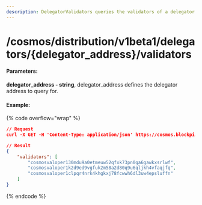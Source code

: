 ```yaml
---
description: DelegatorValidators queries the validators of a delegator.
---
```


# /cosmos/distribution/v1beta1/delegators/{delegator\_address}/validators

#### **Parameters:**

**delegator\_address - string**, delegator\_address defines the delegator address to query for.

#### Example:

{% code overflow="wrap" %}
```json
// Request
curl -X GET -H 'Content-Type: application/json' https://cosmos.blockpi.network/lcd/v1/<your-api-key>/cosmos/distribution/v1beta1/delegators/cosmos1j52fnrad494smwjp3l7tg4ng96s2kmzd9kgue9/validators

// Result
{
    "validators": [
        "cosmosvaloper130mdu9a0etmeuw52qfxk73pn0ga6gawkxsrlwf",
        "cosmosvaloper1k2d9ed9vgfuk2m58a2d80q9u6qljkh4vfaqjfq",
        "cosmosvaloper1clpqr4nrk4khgkxj78fcwwh6dl3uw4epsluffn"
    ]
}
```
{% endcode %}
